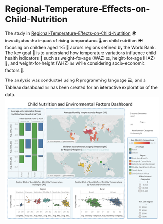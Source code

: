 # Regional-Temperature-Effects-on-Child-Nutrition

The study in [Regional-Temperature-Effects-on-Child-Nutrition](https://github.com/nataliacancinogarcia/Regional-Temperature-Effects-on-Child-Nutrition/blob/main/regional-temperature-effects-on-child-nutrition.ipynb) 🌍 investigates the impact of rising temperatures 🌡️ on child nutrition 🍽️, focusing on children aged 1-5 👶 across regions defined by the World Bank. The key goal 🎯 is to understand how temperature variations influence child health indicators 🧒 such as weight-for-age (WAZ) ⚖️, height-for-age (HAZ) 📏, and weight-for-height (WHZ) 📊 while considering socio-economic factors 💼.

The analysis was conducted using R programming language 💻, and a Tableau dashboard 📊 has been created for an interactive exploration of the data. 
![Banner](https://github.com/nataliacancinogarcia/Regional-Temperature-Effects-on-Child-Nutrition/blob/main/Dashboard%201%20(2).png) 

